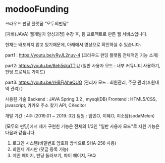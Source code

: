 # modooFunding
크라우드 펀딩 플랫폼 "모두의펀딩"

[자바(JAVA) 웹개발자 양성과정] 수강 후, 팀 프로젝트로 만든 웹 서비스입니다.

현재는 배포되지 않고 있기때문에, 아래에서 영상으로 확인하실 수 있습니다. 


part1 : https://youtu.be/vRyJL2nuv-4 (크라우드 펀딩 플랫폼 전체적인 기능 소개)

part2: https://youtu.be/8eh5skaTTjU (일반 사용자 모드 : 내부 커뮤니티 사용하기, 펀딩 프로젝트 가이드)

part3: https://youtu.be/rHBFjAheQUQ (관리자 모드 : 회원관리, 주문 관리(후원내역 관리) )

사용된 기술
Backend : JAVA Spring 3.2 , mysql(DB)
Frontend : HTML5/CSS, javascript, 카카오 주소 찾기 API, CKeditor

개발 기간 : 4주 (2019.01 ~ 2019. 02)
팀원 : 임민○, 이혜○, 이소담(sodaMelon)


[모두의 펀딩]에서 제가 구현한 기능은 전체의 1/3인 "일반 사용자 모드"로 지원 기능은 다음과 같습니다.
1. 로그인 시스템(비밀번호 암호화 방식으로 SHA-256 사용)
2. 회원제 게시판 (댓글 등록 가능)
3. 메인 페이지, 펀딩 둘러보기, 마이 페이지, FAQ

